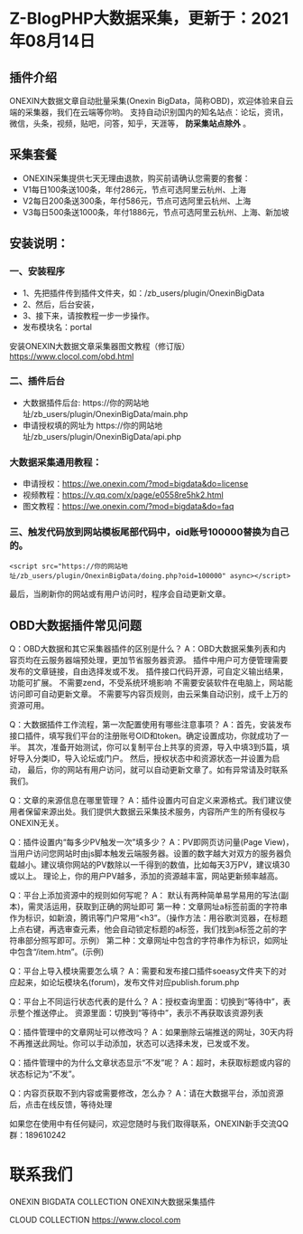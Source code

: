 # Z-BlogPHP大数据采集，更新于：2021年08月14日

## 插件介绍
ONEXIN大数据文章自动批量采集(Onexin BigData，简称OBD)，欢迎体验来自云端的采集器，我们在云端等你哟。
支持自动识别国内的知名站点：论坛，资讯，微信，头条，视频，贴吧，问答，知乎，天涯等， **防采集站点除外** 。

## 采集套餐 
* ONEXIN采集提供七天无理由退款，购买前请确认您需要的套餐：
* V1每日100条送100条，年付286元，节点可选阿里云杭州、上海
* V2每日200条送300条，年付586元，节点可选阿里云杭州、上海
* V3每日500条送1000条，年付1886元，节点可选阿里云杭州、上海、新加坡

## 安装说明：

### 一、安装程序
* 1、先把插件传到插件文件夹，如：/zb_users/plugin/OnexinBigData
* 2、然后，后台安装，
* 3、接下来，请按教程一步一步操作。
* 发布模块名：portal

安装ONEXIN大数据文章采集器图文教程（修订版）
https://www.clocol.com/obd.html

### 二、插件后台
* 大数据插件后台: https://你的网站地址/zb_users/plugin/OnexinBigData/main.php
* 申请授权填的网址为 https://你的网站地址/zb_users/plugin/OnexinBigData/api.php

### 大数据采集通用教程：
* 申请授权：https://we.onexin.com/?mod=bigdata&do=license
* 视频教程：https://v.qq.com/x/page/e0558re5hk2.html
* 图文教程：https://we.onexin.com/?mod=bigdata&do=faq


### 三、触发代码放到网站模板尾部代码中，oid账号100000替换为自己的。
```
<script src="https://你的网站地址/zb_users/plugin/OnexinBigData/doing.php?oid=100000" async></script>
```
最后，当刷新你的网站或有用户访问时，程序会自动更新文章。

## OBD大数据插件常见问题

Q：OBD大数据和其它采集器插件的区别是什么？
A：OBD大数据采集列表和内容页均在云服务器端预处理，更加节省服务器资源。
插件中用户可方便管理需要发布的文章链接，自由选择发或不发。
插件接口代码开源，可自定义输出结果，功能可扩展。
不需要zend，不受系统环境影响
不需要安装软件在电脑上，网站能访问即可自动更新文章。
不需要写内容页规则，由云采集自动识别，成千上万的资源可用。

Q：大数据插件工作流程，第一次配置使用有哪些注意事项？
A：首先，安装发布接口插件，填写我们平台的注册账号OID和token。确定设置成功，你就成功了一半。
其次，准备开始测试，你可以复制平台上共享的资源，导入中填3到5篇，填好导入分类ID，导入论坛或门户。
然后，授权状态中和资源状态一并设置为启动，
最后，你的网站有用户访问，就可以自动更新文章了。如有异常请及时联系我们。

Q：文章的来源信息在哪里管理？
A：插件设置内可自定义来源格式。我们建议使用者保留来源出处。我们提供大数据云采集技术服务，内容所产生的所有侵权与ONEXIN无关。

Q：插件设置内“每多少PV触发一次”填多少？
A：PV即网页访问量(Page View)，当用户访问您网站时由js脚本触发云端服务器。设置的数字越大对双方的服务器负载越小。建议填你网站的PV数除以一千得到的数值，比如每天3万PV，建议填30或以上。
理论上，你的用户PV越多，添加的资源越丰富，网站更新频率越高。

Q：平台上添加资源中的规则如何写呢？
A： 默认有两种简单易学易用的写法(副本)，需灵活运用，获取到正确的网址即可
第一种：文章网址a标签前面的字符串作为标识，如新浪，腾讯等门户常用“<h3”。（操作方法：用谷歌浏览器，在标题上点右键，再选审查元素，他会自动锁定标题的a标签，我们找到a标签之前的字符串部分照写即可。示例）
第二种：文章网址中包含的字符串作为标识，如网址中包含“/item.htm”。(示例)

Q：平台上导入模块需要怎么填？
A：需要和发布接口插件soeasy文件夹下的对应起来，如论坛模块名(forum)，发布文件对应publish.forum.php

Q：平台上不同运行状态代表的是什么？
A：授权查询里面：切换到“等待中”，表示整个推送停止。
资源里面：切换到“等待中”，表示不再获取该资源列表

Q：插件管理中的文章网址可以修改吗？
A：如果删除云端推送的网址，30天内将不再推送此网址。你可以手动添加，状态可以选择未发，已发或不发。

Q：插件管理中的为什么文章状态显示“不发”呢？
A：超时，未获取标题或内容的状态标记为“不发”。

Q：内容页获取不到内容或需要修改，怎么办？
A：请在大数据平台，添加资源后，点击在线反馈，等待处理

如果您在使用中有任何疑问，欢迎您随时与我们取得联系，ONEXIN新手交流QQ群：189610242

# 联系我们

ONEXIN BIGDATA COLLECTION
ONEXIN大数据采集插件

CLOUD COLLECTION
https://www.clocol.com
